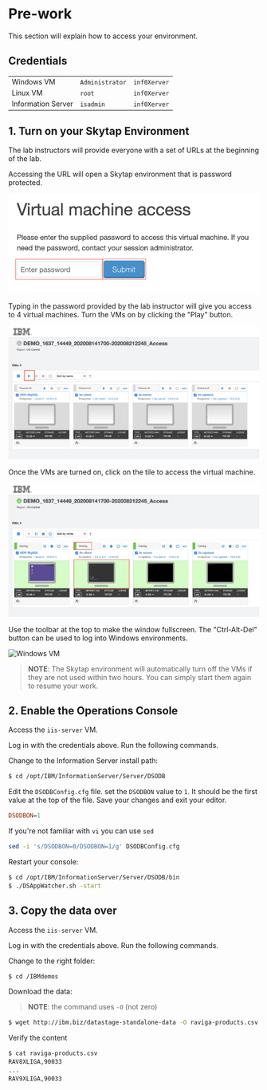 # Pre-work

This section will explain how to access your environment.

## Credentials

|   |   |   |
| - | - | - |
| Windows VM | `Administrator` | `inf0Xerver` |
| Linux VM | `root` | `inf0Xerver` |
| Information Server | `isadmin` | `inf0Xerver` |

## 1. Turn on your Skytap Environment

The lab instructors will provide everyone with a set of URLs at the beginning of the lab.

Accessing the URL will open a Skytap environment that is password protected.

![Password prompt](images/password.png)

Typing in the password provided by the lab instructor will give you access to 4 virtual machines. Turn the VMs on by clicking the "Play" button.

![VMs turned off](images/vms-off.png)

Once the VMs are turned on, click on the tile to access the virtual machine.

![VMs turned on](images/vms-on.png)

Use the toolbar at the top to make the window fullscreen. The "Ctrl-Alt-Del" button can be used to log into Windows environments.

![Windows VM](images/windows-vm.png)

> **NOTE**: The Skytap environment will automatically turn off the VMs if they are not used within two hours. You can simply start them again to resume your work.

## 2. Enable the Operations Console

Access the `iis-server` VM.

Log in with the credentials above. Run the following commands.

Change to the Information Server install path:

```bash
$ cd /opt/IBM/InformationServer/Server/DSODB
```

Edit the `DSODBConfig.cfg` file. set the `DSODBON` value to `1`. It should be the first value at the top of the file. Save your changes and exit your editor.

```ini
DSODBON=1
```

If you're not familiar with `vi` you can use `sed`

```bash
sed -i 's/DSODBON=0/DSODBON=1/g' DSODBConfig.cfg
```

Restart your console:

```bash
$ cd /opt/IBM/InformationServer/Server/DSODB/bin
$ ./DSAppWatcher.sh -start
```

## 3. Copy the data over

Access the `iis-server` VM.

Log in with the credentials above. Run the following commands.

Change to the right folder:

```bash
$ cd /IBMdemos
```

Download the data:

> **NOTE**: the command uses `-O` (not zero)

```bash
$ wget http://ibm.biz/datastage-standalone-data -O raviga-products.csv
```

Verify the content

```bash
$ cat raviga-products.csv
RAV8XLIGA,90033
...
RAV9XLIGA,90033
```
